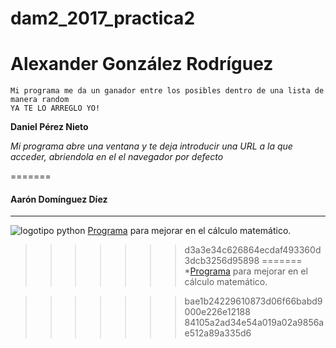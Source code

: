 # dam2_2017_practica2


**__Alexander González Rodríguez__**
======
    Mi programa me da un ganador entre los posibles dentro de una lista de manera random
    YA TE LO ARREGLO YO!

**Daniel Pérez Nieto**

*Mi programa abre una ventana y te deja introducir una URL a la que acceder, abriendola en el el navegador por defecto*

=======

#### Aarón Domínguez Díez
----
![logotipo python](https://dynamicimageses-v2b.netdna-ssl.com/product_class_external_product/python.png "logotio python")
[Programa](https://github.com/Cebem2017/dam2_2017_practica2/blob/master/AaronDominguez.py) para mejorar en el cálculo matemático.


>>>>>>> d3a3e34c626864ecdaf493360d3dcb3256d95898
=======
*[Programa](https://github.com/Cebem2017/dam2_2017_practica2/blob/master/AaronDominguez.py) para mejorar en el cálculo matemático.

>>>>>>> bae1b24229610873d06f66babd9000e226e12188
>>>>>>> 84105a2ad34e54a019a02a9856ae512a89a335d6
